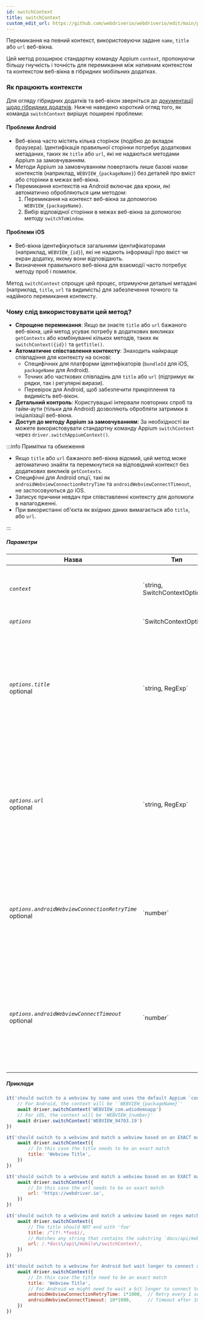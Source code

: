 ```yaml
---
id: switchContext
title: switchContext
custom_edit_url: https://github.com/webdriverio/webdriverio/edit/main/packages/webdriverio/src/commands/mobile/switchContext.ts
---
```


Перемикання на певний контекст, використовуючи задане `name`, `title` або `url` веб-вікна.

Цей метод розширює стандартну команду Appium `context`, пропонуючи більшу гнучкість і точність 
для перемикання між нативним контекстом та контекстом веб-вікна в гібридних мобільних додатках.

### Як працюють контексти
Для огляду гібридних додатків та веб-вікон зверніться до [документації щодо гібридних додатків](/docs/api/mobile#hybrid-apps).
Нижче наведено короткий огляд того, як команда `switchContext` вирішує поширені проблеми:

#### Проблеми Android
- Веб-вікна часто містять кілька сторінок (подібно до вкладок браузера). Ідентифікація правильної сторінки потребує додаткових
  метаданих, таких як `title` або `url`, які не надаються методами Appium за замовчуванням.
- Методи Appium за замовчуванням повертають лише базові назви контекстів (наприклад, `WEBVIEW_{packageName}`) без деталей про
  вміст або сторінки в межах веб-вікна.
- Перемикання контекстів на Android включає два кроки, які автоматично обробляються цим методом:
  1. Перемикання на контекст веб-вікна за допомогою `WEBVIEW_{packageName}`.
  2. Вибір відповідної сторінки в межах веб-вікна за допомогою методу `switchToWindow`.

#### Проблеми iOS
- Веб-вікна ідентифікуються загальними ідентифікаторами (наприклад, `WEBVIEW_{id}`), які не надають інформації про вміст
  чи екран додатку, якому вони відповідають.
- Визначення правильного веб-вікна для взаємодії часто потребує методу проб і помилок.

Метод `switchContext` спрощує цей процес, отримуючи детальні метадані (наприклад, `title`, `url` та видимість)
для забезпечення точного та надійного перемикання контексту.

### Чому слід використовувати цей метод?
- **Спрощене перемикання**: Якщо ви знаєте `title` або `url` бажаного веб-вікна, цей метод усуває потребу в
  додаткових викликах `getContexts` або комбінуванні кількох методів, таких як `switchContext({id})` та `getTitle()`.
- **Автоматичне співставлення контексту**: Знаходить найкраще співпадіння для контексту на основі:
  - Специфічних для платформи ідентифікаторів (`bundleId` для iOS, `packageName` для Android).
  - Точних або часткових співпадінь для `title` або `url` (підтримує як рядки, так і регулярні вирази).
  - Перевірок для Android, щоб забезпечити прикріплення та видимість веб-вікон.
- **Детальний контроль**: Користувацькі інтервали повторних спроб та тайм-аути (тільки для Android) дозволяють обробляти затримки в ініціалізації веб-вікна.
- **Доступ до методу Appium за замовчуванням**: За необхідності ви можете використовувати стандартну команду Appium `switchContext` через `driver.switchAppiumContext()`.

:::info Примітки та обмеження

- Якщо `title` або `url` бажаного веб-вікна відомий, цей метод може автоматично знайти та перемкнутися на відповідний контекст без додаткових викликів `getContexts`.
- Специфічні для Android опції, такі як `androidWebviewConnectionRetryTime` та `androidWebviewConnectTimeout`, не застосовуються до iOS.
- Записує причини невдач при співставленні контексту для допомоги в налагодженні.
- При використанні об'єкта як вхідних даних вимагається або `title`, або `url`.

:::

##### Параметри

<table>
  <thead>
    <tr>
      <th>Назва</th><th>Тип</th><th>Деталі</th>
    </tr>
  </thead>
  <tbody>
    <tr>
      <td><code><var>context</var></code></td>
      <td>`string, SwitchContextOptions`</td>
      <td>Назва контексту для перемикання. Можна надати об'єкт з додатковими опціями контексту.</td>
    </tr>
    <tr>
      <td><code><var>options</var></code></td>
      <td>`SwitchContextOptions`</td>
      <td>Опції команди switchContext</td>
    </tr>
    <tr>
      <td><code><var>options.title</var></code><br /><span className="label labelWarning">optional</span></td>
      <td>`string, RegExp`</td>
      <td>Заголовок сторінки для перемикання. Це буде вміст тегу title веб-сторінки. Ви можете використовувати рядок, який має повністю збігатися, або регулярний вираз.<br /><strong>ВАЖЛИВО:</strong> При використанні опцій потрібно вказати або властивість `title`, або `url`.</td>
    </tr>
    <tr>
      <td><code><var>options.url</var></code><br /><span className="label labelWarning">optional</span></td>
      <td>`string, RegExp`</td>
      <td>URL сторінки для перемикання. Це буде `url` веб-сторінки. Ви можете використовувати рядок, який має повністю збігатися, або регулярний вираз.<br /><strong>ВАЖЛИВО:</strong> При використанні опцій потрібно вказати або властивість `title`, або `url`.</td>
    </tr>
    <tr>
      <td><code><var>options.androidWebviewConnectionRetryTime</var></code><br /><span className="label labelWarning">optional</span></td>
      <td>`number`</td>
      <td>Час у мілісекундах для очікування між кожною спробою підключення до веб-вікна. За замовчуванням `500` мс (необов'язково). <br /><strong>ТІЛЬКИ ДЛЯ ANDROID</strong> і буде використовуватися лише коли вказано `title` або `url`.</td>
    </tr>
    <tr>
      <td><code><var>options.androidWebviewConnectTimeout</var></code><br /><span className="label labelWarning">optional</span></td>
      <td>`number`</td>
      <td>Максимальний час у мілісекундах для очікування виявлення сторінки веб-вікна. За замовчуванням `5000` мс (необов'язково). <br /><strong>ТІЛЬКИ ДЛЯ ANDROID</strong> і буде використовуватися лише коли вказано `title` або `url`.</td>
    </tr>
  </tbody>
</table>

##### Приклади

```js title="example.test.js"
it('should switch to a webview by name and uses the default Appium `context`-method', async () => {
    // For Android, the context will be '`WEBVIEW_{packageName}`'
    await driver.switchContext('WEBVIEW_com.wdiodemoapp')
    // For iOS, the context will be 'WEBVIEW_{number}'
    await driver.switchContext('WEBVIEW_94703.19')
})

```

```js title="exact.title.test.js"
it('should switch to a webview and match a webview based on an EXACT match of the `title` of the webview', async () => {
    await driver.switchContext({
        // In this case the title needs to be an exact match
        title: 'Webview Title',
    })
})

```

```js title="exact.url.test.js"
it('should switch to a webview and match a webview based on an EXACT match of the `title` of the webview', async () => {
    await driver.switchContext({
        // In this case the url needs to be an exact match
        url: 'https://webdriver.io',
    })
})

```

```js title="regex.title.url.test.js"
it('should switch to a webview and match a webview based on regex match of the `title` and `url` of the webview', async () => {
    await driver.switchContext({
        // The title should NOT end with 'foo'
        title: /^(?!.*foo$)/,
        // Matches any string that contains the substring `docs/api/mobile/switchContext`
        url: /.*docs\/api\/mobile\/switchContext/,
    })
})

```

```js title="android.context.waits.test.js"
it('should switch to a webview for Android but wait longer to connect and find a webview based on provided options', async () => {
    await driver.switchContext({
        // In this case the title need to be an exact match
        title: 'Webview Title',
        // For Android we might need to wait a bit longer to connect to the webview, so we can provide some additional options
        androidWebviewConnectionRetryTime: 1*1000,  // Retry every 1 second
        androidWebviewConnectTimeout: 10*1000,      // Timeout after 10 seconds
    })
})
```